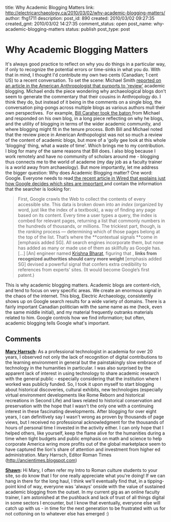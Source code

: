 title: Why Academic Blogging Matters
link: http://electricarchaeology.ca/2010/03/02/why-academic-blogging-matters/
author: fhg1711
description: 
post_id: 890
created: 2010/03/02 09:27:35
created_gmt: 2010/03/02 14:27:35
comment_status: open
post_name: why-academic-blogging-matters
status: publish
post_type: post

# Why Academic Blogging Matters

It's always good practice to reflect on why you do things in a particular way, if only to recognize the potential errors or time-sinks in what you do. With that in mind, I thought I'd contribute my own two cents (Canadian; 1 cent US) to a recent conversation. To set the scene: Michael Smith [reported on an article in the American Anthropologist that purports to 'review'](http://ancientworldbloggers.blogspot.com/2010/02/blogs-dont-get-no-respect.html) academic blogging. Michael ends the piece wondering why archaeological blogs don't seem to generate the commentary that their cousins in Anthropology do. I think they do, but instead of it being in the comments on a single blog, the conversation ping-pongs across multiple blogs as various authors mull their own perspectives.  For example, [Bill Caraher took the baton ](http://mediterraneanworld.typepad.com/the_archaeology_of_the_me/2010/03/metablogging-monday.html)from Michael and responded on his own blog, in a long piece reflecting on why he blogs, and the utility of blogging in terms of the wider academic community, and where blogging might fit in the tenure process. Both Bill and Michael noted that the review piece in American Anthopologist was not so much a review of the content of academic blogs, but more of a 'golly gee look at this whole 'blogging' thing, what a waste of time'. Which brings me to my contribution. I blog for many of the same reasons that Bill does. I also blog because I work remotely and have no community of scholars around me - blogging thus connects me to the world of academe (my day job as a faculty trainer is a world away from archaeology). But more importantly, let me address the bigger question: Why does Academic Blogging matter? One word: Google. Everyone needs to read[ the recent article in Wired that explains just how Google decides which sites are important ](http://www.wired.com/magazine/2010/02/ff_google_algorithm/all/1)and contain the information that the searcher is looking for: 

> First, Google crawls the Web to collect the contents of every accessible site. This data is broken down into an _index_ (organized by word, just like the index of a textbook), a way of finding any page based on its content. Every time a user types a query, the index is combed for relevant pages, returning a list that commonly numbers in the hundreds of thousands, or millions. The trickiest part, though, is the _ranking_ process — determining which of those pages belong at the top of the list. That’s where the **contextual signals **come in [emphasis added SG]. All search engines incorporate them, but none has added as many or made use of them as skillfully as Google has. [...] [An] engineer named [Krishna Bharat](http://research.google.com/people/krishna/), figuring that , **links from recognized authorities should carry more weight** [emphasis added SG] devised a powerful signal that confers extra credibility to references from experts’ sites. (It would become Google’s first patent.)

This is why academic blogging matters. Academic blogs are content-rich, and tend to focus on very specific areas. We create an enormous signal in the chaos of the internet. This blog, Electric Archaeology, consistently shows up on Google search results for a wide variety of domains. There is a fairly important Canadian politician with the same name as me (heck, even the same middle initial), and my material frequently outranks materials related to him. Google controls how we find information; but often, academic blogging tells Google what's important. 

>

## Comments

**[Mary Harrsch](#2692 "2010-03-02 13:08:32"):** As a professional technologist in academia for over 20 years, I observed not only the lack of recognition of digital contributions to the learning environment in general but the painstakingly slow embrace of technology in the humanities in particular. I was also surprised by the apparent lack of interest in using technology to share academic research with the general public - especially considering that the institution where I worked was publicly funded. So, I took it upon myself to start blogging about historical discoveries, cultural exhibits, new technologies (especially virtual environment developments like Rome Reborn and historical recreations in Second Life) and laws related to historical conservation and preservation with the hope that I wasn't the only one with a continuing interest in these fascinating developments. After blogging for over eight years, I can definitively say I wasn't wrong as proven by thousands of page views, but I received no professional acknowledgment for the thousands of hours of personal time I invested in the activity either. I can only hope that I helped others, like yourself, keep the flame alive for the humanities during a time when tight budgets and public emphasis on math and science to help corporate America wring more profits out of the global marketplace seem to have captured the lion's share of attention and investment from higher ed administration. Mary Harrsch, Editor Roman Times (http://ancientimes.blogspot.com)

**[Shawn](#2697 "2010-03-03 10:24:30"):** Hi Mary, I often refer my Intro to Roman culture students to your site, so do know that I for one really appreciate what you're doing! If we can hang in there for the long haul, I think we'll eventually find that, in a tipping-point kind of way, everyone was 'always' onside with the value of sustained academic blogging from the outset. In my current gig as an online faculty trainer, I am astonished at the pushback and lack of trust of all things digital in some sectors I encounter, but I know that eventually, everyone else will catch up with us - in time for the next generation to be frustrated with us for not cottoning on to whatever else has emerged :)

